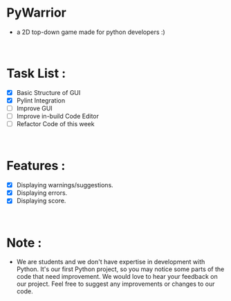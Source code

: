 # PyWarrior
- a 2D top-down game made for python developers :)

<br>

# Task List :
- [x] Basic Structure of GUI
- [x] Pylint Integration
- [ ] Improve GUI
- [ ] Improve in-build Code Editor
- [ ] Refactor Code of this week

<br>

# Features :
- [x] Displaying warnings/suggestions.
- [x] Displaying errors.
- [x] Displaying score.

<br>

# Note :
- We are students and we don't have expertise in development with Python. It's our first Python project, so you may notice some parts of the code that need improvement. We would love to hear your feedback on our project. Feel free to suggest any improvements or changes to our code.
